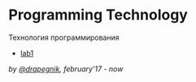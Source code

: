 # Programming Technology
Технология программирования

* [lab1](https://github.com/Drapegnik/bsu/tree/master/technology/lab1)

*by [@drapegnik](https://github.com/Drapegnik), february'17 - now*